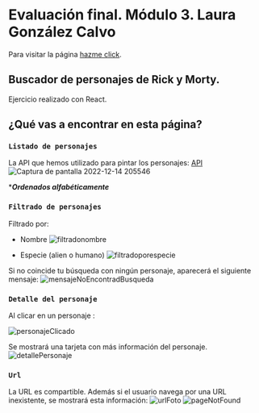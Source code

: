 # Evaluación final. Módulo 3. Laura González Calvo

Para visitar la página [hazme click](http://beta.adalab.es/modulo-3-evaluacion-final-lauragonzalezcalvo/).

## Buscador de personajes de Rick y Morty.
Ejercicio realizado con React. 

## ¿Qué vas a encontrar en esta página?
### `Listado de personajes`

La API que hemos utilizado para pintar los personajes: [API](https://rickandmortyapi.com/documentation/#get-all-characters)
![Captura de pantalla 2022-12-14 205546](https://user-images.githubusercontent.com/114087832/207713755-197fb199-c31d-4706-a596-d483df1f362f.png)

****Ordenados alfabéticamente***

### `Filtrado de personajes`

Filtrado por:

- Nombre
![filtradonombre](https://user-images.githubusercontent.com/114087832/207713782-722c674d-91dc-4cd5-8802-b3e1164dc83a.png)



- Especie (alien o humano)
![filtradoporespecie](https://user-images.githubusercontent.com/114087832/207713810-8566d8ff-95c8-4b82-b194-bebf04a28031.png)



Si no coincide tu búsqueda con ningún personaje, aparecerá el siguiente mensaje:
![mensajeNoEncontradBusqueda](https://user-images.githubusercontent.com/114087832/207713870-039d1046-e18c-4e2f-8aa7-43822a921660.png)



### `Detalle del personaje`

Al clicar en un personaje :

![personajeClicado](https://user-images.githubusercontent.com/114087832/207714037-c8fd7c5d-f1fa-4a62-abe8-cf45f407be56.png)

Se mostrará una tarjeta con más información del personaje.
![detallePersonaje](https://user-images.githubusercontent.com/114087832/207714069-97672504-e989-4cfd-980b-1d20ecdd2bb8.png)



### `Url`

La URL es compartible. Además si el usuario navega por una URL inexistente, se mostrará esta información:
![urlFoto](https://user-images.githubusercontent.com/114087832/207714121-90d2545e-5587-44eb-a442-2f8ae5d632a3.png)
![pageNotFound](https://user-images.githubusercontent.com/114087832/207714143-1691565f-2b5c-473a-bc0c-f3f1a286f9dd.png)


